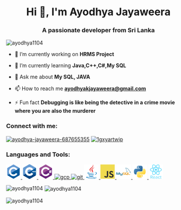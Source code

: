 <h1 align="center">Hi 👋, I'm Ayodhya Jayaweera</h1>
<h3 align="center">A passionate developer from Sri Lanka</h3>

<p align="left"> <img src="https://komarev.com/ghpvc/?username=ayodhya1104&label=Profile%20views&color=0e75b6&style=flat" alt="ayodhya1104" /> </p>

- 🔭 I’m currently working on **HRMS Project**

- 🌱 I’m currently learning **Java,C++,C#,My SQL**

- 💬 Ask me about **My SQL, JAVA**

- 📫 How to reach me **ayodhyakjayaweera@gmail.com**

- ⚡ Fun fact **Debugging is like being the detective in a crime movie where you are also the murderer**

<h3 align="left">Connect with me:</h3>
<p align="left">
<a href="https://linkedin.com/in/ayodhya-jayaweera-687655355" target="blank"><img align="center" src="https://raw.githubusercontent.com/rahuldkjain/github-profile-readme-generator/master/src/images/icons/Social/linked-in-alt.svg" alt="ayodhya-jayaweera-687655355" height="30" width="40" /></a>
<a href="https://fb.com/1gxyartwip" target="blank"><img align="center" src="https://raw.githubusercontent.com/rahuldkjain/github-profile-readme-generator/master/src/images/icons/Social/facebook.svg" alt="1gxyartwip" height="30" width="40" /></a>
</p>

<h3 align="left">Languages and Tools:</h3>
<p align="left"> <a href="https://www.cprogramming.com/" target="_blank" rel="noreferrer"> <img src="https://raw.githubusercontent.com/devicons/devicon/master/icons/c/c-original.svg" alt="c" width="40" height="40"/> </a> <a href="https://www.w3schools.com/cpp/" target="_blank" rel="noreferrer"> <img src="https://raw.githubusercontent.com/devicons/devicon/master/icons/cplusplus/cplusplus-original.svg" alt="cplusplus" width="40" height="40"/> </a> <a href="https://www.w3schools.com/cs/" target="_blank" rel="noreferrer"> <img src="https://raw.githubusercontent.com/devicons/devicon/master/icons/csharp/csharp-original.svg" alt="csharp" width="40" height="40"/> </a> <a href="https://cloud.google.com" target="_blank" rel="noreferrer"> <img src="https://www.vectorlogo.zone/logos/google_cloud/google_cloud-icon.svg" alt="gcp" width="40" height="40"/> </a> <a href="https://git-scm.com/" target="_blank" rel="noreferrer"> <img src="https://www.vectorlogo.zone/logos/git-scm/git-scm-icon.svg" alt="git" width="40" height="40"/> </a> <a href="https://www.java.com" target="_blank" rel="noreferrer"> <img src="https://raw.githubusercontent.com/devicons/devicon/master/icons/java/java-original.svg" alt="java" width="40" height="40"/> </a> <a href="https://developer.mozilla.org/en-US/docs/Web/JavaScript" target="_blank" rel="noreferrer"> <img src="https://raw.githubusercontent.com/devicons/devicon/master/icons/javascript/javascript-original.svg" alt="javascript" width="40" height="40"/> </a> <a href="https://www.mysql.com/" target="_blank" rel="noreferrer"> <img src="https://raw.githubusercontent.com/devicons/devicon/master/icons/mysql/mysql-original-wordmark.svg" alt="mysql" width="40" height="40"/> </a> <a href="https://www.python.org" target="_blank" rel="noreferrer"> <img src="https://raw.githubusercontent.com/devicons/devicon/master/icons/python/python-original.svg" alt="python" width="40" height="40"/> </a> <a href="https://reactjs.org/" target="_blank" rel="noreferrer"> <img src="https://raw.githubusercontent.com/devicons/devicon/master/icons/react/react-original-wordmark.svg" alt="react" width="40" height="40"/> </a> </p>

<p><img align="left" src="https://github-readme-stats.vercel.app/api/top-langs?username=ayodhya1104&show_icons=true&locale=en&layout=compact" alt="ayodhya1104" /></p>

<p>&nbsp;<img align="center" src="https://github-readme-stats.vercel.app/api?username=ayodhya1104&show_icons=true&locale=en" alt="ayodhya1104" /></p>

<p><img align="center" src="https://github-readme-streak-stats.herokuapp.com/?user=ayodhya1104&" alt="ayodhya1104" /></p>
